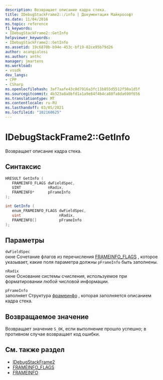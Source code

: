 ```yaml
---
description: Возвращает описание кадра стека.
title: IDebugStackFrame2::/info | Документация Майкрософт
ms.date: 11/04/2016
ms.topic: reference
f1_keywords:
- IDebugStackFrame2::GetInfo
helpviewer_keywords:
- IDebugStackFrame2::GetInfo
ms.assetid: 19c6870b-b94e-453c-bf19-82ce95b79d26
author: acangialosi
ms.author: anthc
manager: jmartens
ms.workload:
- vssdk
dev_langs:
- CPP
- CSharp
ms.openlocfilehash: 3af7aafe43c0d7916a3fc11b855d5512f50a1d5f
ms.sourcegitcommit: 4b323a8a8bfd1a1a9e84f4b4ca88fa8da690f656
ms.translationtype: MT
ms.contentlocale: ru-RU
ms.lasthandoff: 03/05/2021
ms.locfileid: "102168625"
---
```

# <a name="idebugstackframe2getinfo"></a>IDebugStackFrame2::GetInfo
Возвращает описание кадра стека.

## <a name="syntax"></a>Синтаксис

```cpp
HRESULT GetInfo ( 
   FRAMEINFO_FLAGS dwFieldSpec,
   UINT            nRadix,
   FRAMEINFO*      pFrameInfo
);
```

```csharp
int GetInfo ( 
   enum_FRAMEINFO_FLAGS dwFieldSpec,
   uint                 nRadix,
   FRAMEINFO[]          pFrameInfo
);
```

## <a name="parameters"></a>Параметры
`dwFieldSpec`\
окне Сочетание флагов из перечисления [FRAMEINFO_FLAGS](../../../extensibility/debugger/reference/frameinfo-flags.md) , которое указывает, какие поля параметра должны `pFrameInfo` быть заполнены.

`nRadix`\
окне Основание системы счисления, используемое при форматировании любой числовой информации.

`pFrameInfo`\
заполняет Структура [фрамеинфо](../../../extensibility/debugger/reference/frameinfo.md) , которая заполняется описанием кадра стека.

## <a name="return-value"></a>Возвращаемое значение
 Возвращает значение `S_OK`, если выполнение прошло успешно; в противном случае возвращает код ошибки.

## <a name="see-also"></a>См. также раздел
- [IDebugStackFrame2](../../../extensibility/debugger/reference/idebugstackframe2.md)
- [FRAMEINFO_FLAGS](../../../extensibility/debugger/reference/frameinfo-flags.md)
- [FRAMEINFO](../../../extensibility/debugger/reference/frameinfo.md)
